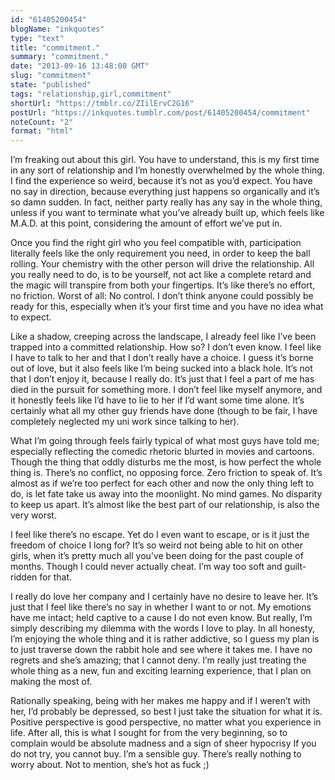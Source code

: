 ```yaml
---
id: "61405200454"
blogName: "inkquotes"
type: "text"
title: "commitment."
summary: "commitment."
date: "2013-09-16 13:48:00 GMT"
slug: "commitment"
state: "published"
tags: "relationship,girl,commitment"
shortUrl: "https://tmblr.co/ZIilErvC2G16"
postUrl: "https://inkquotes.tumblr.com/post/61405200454/commitment"
noteCount: "2"
format: "html"
---
```


I’m freaking out about this girl. You have to understand, this is my first time in any sort of relationship and I’m honestly overwhelmed by the whole thing. I find the experience so weird, because it’s not as you’d expect. You have no say in direction, because everything just happens so organically and it’s so damn sudden. In fact, neither party really has any say in the whole thing, unless if you want to terminate what you’ve already built up, which feels like M.A.D. at this point, considering the amount of effort we’ve put in. 

Once you find the right girl who you feel compatible with, participation literally feels like the only requirement you need, in order to keep the ball rolling. Your chemistry with the other person will drive the relationship. All you really need to do, is to be yourself, not act like a complete retard and the magic will transpire from both your fingertips. It’s like there’s no effort, no friction. Worst of all: No control. I don’t think anyone could possibly be ready for this, especially when it’s your first time and you have no idea what to expect. 

Like a shadow, creeping across the landscape, I already feel like I’ve been trapped into a committed relationship. How so? I don’t even know. I feel like I have to talk to her and that I don’t really have a choice. I guess it’s borne out of love, but it also feels like I’m being sucked into a black hole. It’s not that I don’t enjoy it, because I really do. It’s just that I feel a part of me has died in the pursuit for something more. I don’t feel like myself anymore, and it honestly feels like I’d have to lie to her if I’d want some time alone. It’s certainly what all my other guy friends have done (though to be fair, I have completely neglected my uni work since talking to her). 

What I’m going through feels fairly typical of what most guys have told me; especially reflecting the comedic rhetoric blurted in movies and cartoons. Though the thing that oddly disturbs me the most, is how perfect the whole thing is. There’s no conflict, no opposing force. Zero friction to speak of. It’s almost as if we’re too perfect for each other and now the only thing left to do, is let fate take us away into the moonlight. No mind games. No disparity to keep us apart. It’s almost like the best part of our relationship, is also the very worst. 

I feel like there’s no escape. Yet do I even want to escape, or is it just the freedom of choice I long for? It’s so weird not being able to hit on other girls, when it’s pretty much all you’ve been doing for the past couple of months. Though I could never actually cheat. I’m way too soft and guilt-ridden for that.

I really do love her company and I certainly have no desire to leave her. It’s just that I feel like there’s no say in whether I want to or not. My emotions have me intact; held captive to a cause I do not even know. But really, I’m simply describing my dilemma with the words I love to play. In all honesty, I’m enjoying the whole thing and it is rather addictive, so I guess my plan is to just traverse down the rabbit hole and see where it takes me. I have no regrets and she’s amazing; that I cannot deny. I’m really just treating the whole thing as a new, fun and exciting learning experience, that I plan on making the most of.

Rationally speaking, being with her makes me happy and if I weren’t with her, I’d probably be depressed, so best I just take the situation for what it is. Positive perspective is good perspective, no matter what you experience in life. After all, this is what I sought for from the very beginning, so to complain would be absolute madness and a sign of sheer hypocrisy If you do not try, you cannot buy. I’m a sensible guy. There’s really nothing to worry about. Not to mention, she’s hot as fuck ;)